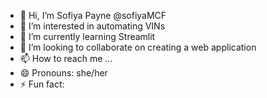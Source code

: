 - 👋 Hi, I’m Sofiya Payne @sofiyaMCF
- 👀 I’m interested in automating VINs
- 🌱 I’m currently learning Streamlit
- 💞️ I’m looking to collaborate on creating a web application
- 📫 How to reach me ...
- 😄 Pronouns: she/her
- ⚡ Fun fact: 

<!---
sofiyaMCF/sofiyaMCF is a ✨ special ✨ repository because its `README.md` (this file) appears on your GitHub profile.
You can click the Preview link to take a look at your changes.
--->
